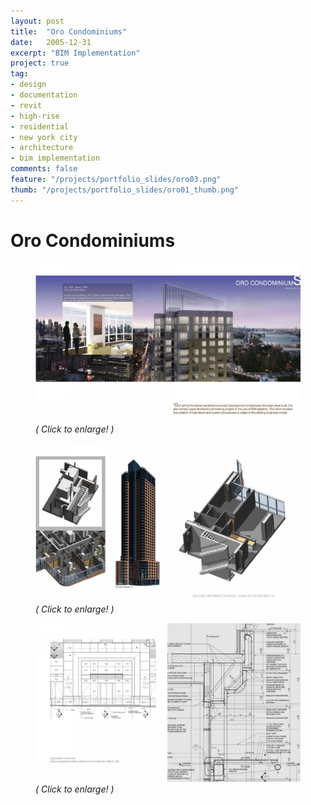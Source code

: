 ```yaml
---
layout: post
title:  "Oro Condominiums"
date:   2005-12-31
excerpt: "BIM Implementation"
project: true
tag:
- design
- documentation
- revit
- high-rise
- residential
- new york city
- architecture
- bim implementation
comments: false
feature: "/projects/portfolio_slides/oro03.png"
thumb: "/projects/portfolio_slides/oro01_thumb.png"
---
```


# Oro Condominiums
<figure>
<a href="/projects/portfolio_slides/oro01.png"><img src="/projects/portfolio_slides/oro01.png"></a>
<figurecaption><i>( Click to enlarge! )</i></figurecaption>
</figure>
<figure>
<a href="/projects/portfolio_slides/oro02.png"><img src="/projects/portfolio_slides/oro02.png"></a>
<figurecaption><i>( Click to enlarge! )</i></figurecaption>
</figure>
<figure>
<a href="/projects/portfolio_slides/oro03.png"><img src="/projects/portfolio_slides/oro03.png"></a>
<figurecaption><i>( Click to enlarge! )</i></figurecaption>
</figure>
